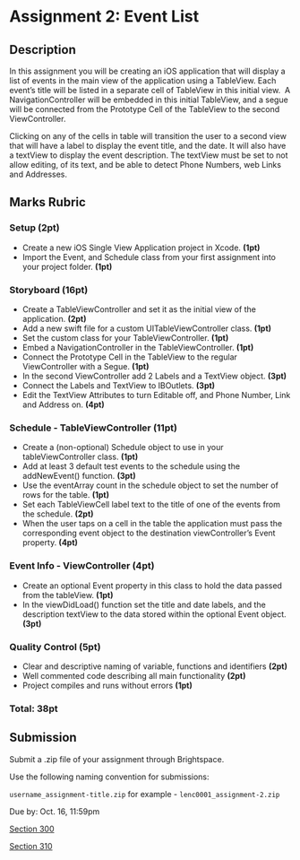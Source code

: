 # Assignment 2: Event List

## Description

In this assignment you will be creating an iOS application that will display a list of events in the main view of the application using a TableView. Each event’s title will be listed in a separate cell of TableView in this initial view.  A NavigationController will be embedded in this initial TableView, and a segue will be connected from the Prototype Cell of the TableView to the second ViewController.

Clicking on any of the cells in table will transition the user to a second view that will have a label to display the event title, and the date. It will also have a textView to display the event description. The textView must be set to not allow editing, of its text, and be able to detect Phone Numbers, web Links and Addresses.

## Marks Rubric

### Setup (2pt)
* Create a new iOS Single View Application project in Xcode. **(1pt)**
* Import the Event, and Schedule class from your first assignment into your project folder. **(1pt)**

### Storyboard (16pt)
* Create a TableViewController and set it as the initial view of the application. **(2pt)**
* Add a new swift file for a custom UITableViewController class. **(1pt)**
* Set the custom class for your TableViewController. **(1pt)**
* Embed a NavigationController in the TableViewController. **(1pt)**
* Connect the Prototype Cell in the TableView to the regular ViewController with a Segue. **(1pt)**
* In the second ViewController add 2 Labels and a TextView object. **(3pt)**
* Connect the Labels and TextView to IBOutlets. **(3pt)**
* Edit the TextView Attributes to turn Editable off, and Phone Number, Link and Address on. **(4pt)**

### Schedule - TableViewController (11pt)
* Create a (non-optional) Schedule object to use in your tableViewController class. **(1pt)**
* Add at least 3 default test events to the schedule using the addNewEvent() function. **(3pt)**
* Use the eventArray count in the schedule object to set the number of rows for the table. **(1pt)**
* Set each TableViewCell label text to the title of one of the events from the schedule. **(2pt)**
* When the user taps on a cell in the table the application must pass the corresponding event object to the destination viewController’s Event property. **(4pt)**

### Event Info - ViewController (4pt)
* Create an optional Event property in this class to hold the data passed from the tableView. **(1pt)**
* In the viewDidLoad() function set the title and date labels, and the description textView to the data stored within the optional Event object. **(3pt)**

### Quality Control (5pt)
* Clear and descriptive naming of variable, functions and identifiers **(2pt)**
* Well commented code describing all main functionality **(2pt)**
* Project compiles and runs without errors **(1pt)**

### Total: 38pt

## Submission

Submit a .zip file of your assignment through Brightspace.

Use the following naming convention for submissions:

`username_assignment-title.zip` for example - `lenc0001_assignment-2.zip`

Due by: Oct. 16, 11:59pm

[Section 300](https://brightspace.algonquincollege.com/d2l/lms/dropbox/user/folders_list.d2l?ou=196083&isprv=0)

[Section 310](https://brightspace.algonquincollege.com/d2l/lms/dropbox/user/folders_list.d2l?ou=196084&isprv=0)
